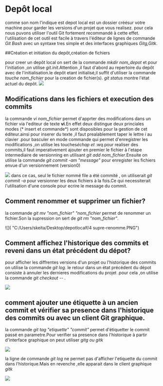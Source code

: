 # Depôt local

comme son nom l'indique est depot local est un dossier créésur votre machine pour garder les versions d'un projet que vous realisez.
pour cela nous puvons utiliser l'outil Git fortement recommandé à cette effet. l'utilisation de cet outil est facile à travers 
l'éditeur de lignes de commande *Git Bash* avec un syntaxe tres simple et des interfaces graphiques *Gitg,Gitk*.

##Création et initiation du depôt,création de fichiers

pour creer un depôt local on sert de la commande *mkdir nom_depot* et pour l'initiation ,on utilise *git.init*.Attention ,il faut 
d'abord au repertoire du depôt avec de l'initialisation.le depôt etant initialisé,il suffit d'utiliser la commande *touche nom_fichier* pour la creation de fichier(s). *git status* montre l'état actuel du depôt.
![]( "C:/Users/skeita/Desktop/depotlocalf/1cdif.PNG")

## Modifications dans les fichiers et execution des commits
la commande *vi nom_fichier* permet d'apprter des modifications dans un fichier via l'editeur de texte **vi**.En effet deux  distingue deux princiales modes (* insert et commande*) sont disposibles pour la gestion de cet éditeur.ainsi pour inserer du texte ,il faut prealablement taper le lettre *i* au clavier .pour basculer en mode commande qui permet d'enregistrer les modifications ,on utilise les touches*échap et :wq*.pour realiser des commits,il faut imperativement ajouter  en premier le fichier à l'etape intermediaire de versionning en utilisant *git add nom_fichier*.Ensuite on utilise la commande *git commit -am "message"* pour enregister les fichiers envue d'un versionnement (version0)

![]( "C:/Users/skeita/Desktop/depotlocalf/modification_file+comit.PNG")
dans ce cas, seul le fichier nommé file a été commité , on utiliserait *git commit -a* pour versionner les deux fichiers à la fois.Ce qui necessiterait l'utilisation d'une console pour ecrire le message du commit.

## Comment renommer et supprimer un fichier?
la commande *git mv "nom_fichier" "nom_fichier* permet de renommer un fichier.Son la supression on sert de *git rm "nom_fichier"*.

![]( "C:/Users/skeita/Desktop/depotlocalf/4 supre-renomme.PNG")

## Comment affichez l'historique des commits et reveni dans un état précédent du dépot?

pour afficher les diffrentes versions d'un projet ou l'historique des commits on utilise la commande *git log*. le retour dans un état précédent du dépot consiste à annuler les dernieres modifications du projet .pour cela ,on utilise la commande *git checkout -- .*

![]( "C:/Users/skeita/Desktop/depotlocalf/5_histo_retour.PNG")

## comment ajouter une étiquette à un ancien commit et vérifier sa presence dans l'historique des commits ou avec un client Git graphique.
la commande *git tag "etiquette" "commit"* permet d'étiquetter le commit passé en parametre.Pour verifier sa presence dans l'historique à partir d'interface graphique on peut utiliser *gitg ou gitk*

![]( "C:/Users/skeita/Desktop/depotlocalf/6etiquettecommit.PNG")

la ligne de commande *git log* ne permet pas d'afficher l'etiquette du commit dans l'historique.Mais en revenche ,elle apparait dans le client graphique *gitk*

![]( "C:/Users/skeita/Desktop/depotlocalf/gitk.PNG")



















